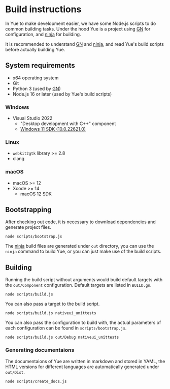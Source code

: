 # Build instructions

In Yue to make development easier, we have some Node.js scripts to do common
building tasks. Under the hood Yue is a project using [GN][gn] for
configuration, and [ninja][ninja] for building.

It is recommended to understand [GN][gn] and [ninja][ninja], and read Yue's
build scripts before actually building Yue.

## System requirements

* x64 operating system
* Git
* Python 3 (used by [GN][gn])
* Node.js 16 or later (used by Yue's build scripts)

### Windows

* Visual Studio 2022
  * "Desktop development with C++" component
  * [Windows 11 SDK (10.0.22621.0)](https://go.microsoft.com/fwlink/?linkid=2237387)

### Linux

* `webkit2gtk` library >= 2.8
* clang

### macOS

* macOS >= 12
* Xcode >= 14
  * macOS 12 SDK

## Bootstrapping

After checking out code, it is necessary to download dependencies and generate
project files.

```
node scripts/bootstrap.js
```

The [ninja][ninja] build files are generated under `out` directory, you can use
the `ninja` command to build Yue, or you can just make use of the build scripts.

## Building

Running the build script without arguments would build default targets with the
`out/Component` configuration. Default targets are listed in `BUILD.gn`.

```
node scripts/build.js
```

You can also pass a target to the build script.

```
node scripts/build.js nativeui_unittests
```

You can also pass the configuration to build with, the actual parameters of each
configuration can be found in `scripts/bootstrap.js`.

```
node scripts/build.js out/Debug nativeui_unittests
```

### Generating documentaions

The documentaions of Yue are written in markdown and stored in YAML, the HTML
versions for different languages are automatically generated under `out/Dist`.

```
node scripts/create_docs.js
```

[gn]: https://chromium.googlesource.com/chromium/src/+/master/tools/gn/README.md
[ninja]: https://ninja-build.org

